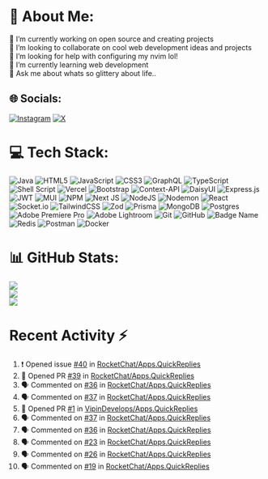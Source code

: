 # 💫 About Me:
🔭 I’m currently working on open source and creating projects<br>👯 I’m looking to collaborate on cool web development ideas and projects<br>🤝 I’m looking for help with configuring my nvim lol!<br>🌱 I’m currently learning web development<br>💬 Ask me about whats so glittery about life..<br> 


## 🌐 Socials:
[![Instagram](https://img.shields.io/badge/Instagram-%23E4405F.svg?logo=Instagram&logoColor=white)](https://instagram.com/meet.279) [![X](https://img.shields.io/badge/X-black.svg?logo=X&logoColor=white)](https://x.com/Heyy_Meet) 

# 💻 Tech Stack:
![Java](https://img.shields.io/badge/java-%23ED8B00.svg?style=for-the-badge&logo=openjdk&logoColor=white) ![HTML5](https://img.shields.io/badge/html5-%23E34F26.svg?style=for-the-badge&logo=html5&logoColor=white) ![JavaScript](https://img.shields.io/badge/javascript-%23323330.svg?style=for-the-badge&logo=javascript&logoColor=%23F7DF1E) ![CSS3](https://img.shields.io/badge/css3-%231572B6.svg?style=for-the-badge&logo=css3&logoColor=white) ![GraphQL](https://img.shields.io/badge/-GraphQL-E10098?style=for-the-badge&logo=graphql&logoColor=white) ![TypeScript](https://img.shields.io/badge/typescript-%23007ACC.svg?style=for-the-badge&logo=typescript&logoColor=white) ![Shell Script](https://img.shields.io/badge/shell_script-%23121011.svg?style=for-the-badge&logo=gnu-bash&logoColor=white) ![Vercel](https://img.shields.io/badge/vercel-%23000000.svg?style=for-the-badge&logo=vercel&logoColor=white) ![Bootstrap](https://img.shields.io/badge/bootstrap-%238511FA.svg?style=for-the-badge&logo=bootstrap&logoColor=white) ![Context-API](https://img.shields.io/badge/Context--Api-000000?style=for-the-badge&logo=react) ![DaisyUI](https://img.shields.io/badge/daisyui-5A0EF8?style=for-the-badge&logo=daisyui&logoColor=white) ![Express.js](https://img.shields.io/badge/express.js-%23404d59.svg?style=for-the-badge&logo=express&logoColor=%2361DAFB) ![JWT](https://img.shields.io/badge/JWT-black?style=for-the-badge&logo=JSON%20web%20tokens) ![MUI](https://img.shields.io/badge/MUI-%230081CB.svg?style=for-the-badge&logo=mui&logoColor=white) ![NPM](https://img.shields.io/badge/NPM-%23CB3837.svg?style=for-the-badge&logo=npm&logoColor=white) ![Next JS](https://img.shields.io/badge/Next-black?style=for-the-badge&logo=next.js&logoColor=white) ![NodeJS](https://img.shields.io/badge/node.js-6DA55F?style=for-the-badge&logo=node.js&logoColor=white) ![Nodemon](https://img.shields.io/badge/NODEMON-%23323330.svg?style=for-the-badge&logo=nodemon&logoColor=%BBDEAD) ![React](https://img.shields.io/badge/react-%2320232a.svg?style=for-the-badge&logo=react&logoColor=%2361DAFB) ![Socket.io](https://img.shields.io/badge/Socket.io-black?style=for-the-badge&logo=socket.io&badgeColor=010101) ![TailwindCSS](https://img.shields.io/badge/tailwindcss-%2338B2AC.svg?style=for-the-badge&logo=tailwind-css&logoColor=white) ![Zod](https://img.shields.io/badge/zod-%233068b7.svg?style=for-the-badge&logo=zod&logoColor=white) ![Prisma](https://img.shields.io/badge/Prisma-3982CE?style=for-the-badge&logo=Prisma&logoColor=white) ![MongoDB](https://img.shields.io/badge/MongoDB-%234ea94b.svg?style=for-the-badge&logo=mongodb&logoColor=white) ![Postgres](https://img.shields.io/badge/postgres-%23316192.svg?style=for-the-badge&logo=postgresql&logoColor=white) ![Adobe Premiere Pro](https://img.shields.io/badge/Adobe%20Premiere%20Pro-9999FF.svg?style=for-the-badge&logo=Adobe%20Premiere%20Pro&logoColor=white) ![Adobe Lightroom](https://img.shields.io/badge/Adobe%20Lightroom-31A8FF.svg?style=for-the-badge&logo=Adobe%20Lightroom&logoColor=white) ![Git](https://img.shields.io/badge/git-%23F05033.svg?style=for-the-badge&logo=git&logoColor=white) ![GitHub](https://img.shields.io/badge/github-%23121011.svg?style=for-the-badge&logo=github&logoColor=white) ![Badge Name](https://img.shields.io/badge/tRPC-%232596BE.svg?style=for-the-badge&logo=tRPC&logoColor=white) ![Redis](https://img.shields.io/badge/redis-%23DD0031.svg?style=for-the-badge&logo=redis&logoColor=white) ![Postman](https://img.shields.io/badge/Postman-FF6C37?style=for-the-badge&logo=postman&logoColor=white) ![Docker](https://img.shields.io/badge/docker-%230db7ed.svg?style=for-the-badge&logo=docker&logoColor=white)
# 📊 GitHub Stats:
![](https://github-readme-stats.vercel.app/api?username=not-meet&theme=dark&hide_border=false&include_all_commits=true&count_private=true)<br/>
![](https://github-readme-streak-stats.herokuapp.com/?user=not-meet&theme=dark&hide_border=false)<br/>
![](https://github-readme-stats.vercel.app/api/top-langs/?username=not-meet&theme=dark&hide_border=false&include_all_commits=true&count_private=true&layout=compact)

# Recent Activity :zap:
<!--START_SECTION:activity-->
1. ❗ Opened issue [#40](https://github.com/RocketChat/Apps.QuickReplies/issues/40) in [RocketChat/Apps.QuickReplies](https://github.com/RocketChat/Apps.QuickReplies)
2. 💪 Opened PR [#39](https://github.com/RocketChat/Apps.QuickReplies/pull/39) in [RocketChat/Apps.QuickReplies](https://github.com/RocketChat/Apps.QuickReplies)
3. 🗣 Commented on [#36](https://github.com/RocketChat/Apps.QuickReplies/issues/36#issuecomment-2679121730) in [RocketChat/Apps.QuickReplies](https://github.com/RocketChat/Apps.QuickReplies)
4. 🗣 Commented on [#37](https://github.com/RocketChat/Apps.QuickReplies/pull/37#issuecomment-2677279186) in [RocketChat/Apps.QuickReplies](https://github.com/RocketChat/Apps.QuickReplies)
5. 💪 Opened PR [#1](https://github.com/VipinDevelops/Apps.QuickReplies/pull/1) in [VipinDevelops/Apps.QuickReplies](https://github.com/VipinDevelops/Apps.QuickReplies)
6. 🗣 Commented on [#37](https://github.com/RocketChat/Apps.QuickReplies/pull/37#issuecomment-2676763851) in [RocketChat/Apps.QuickReplies](https://github.com/RocketChat/Apps.QuickReplies)
7. 🗣 Commented on [#36](https://github.com/RocketChat/Apps.QuickReplies/issues/36#issuecomment-2676714359) in [RocketChat/Apps.QuickReplies](https://github.com/RocketChat/Apps.QuickReplies)
8. 🗣 Commented on [#23](https://github.com/RocketChat/Apps.QuickReplies/pull/23#issuecomment-2676401263) in [RocketChat/Apps.QuickReplies](https://github.com/RocketChat/Apps.QuickReplies)
9. 🗣 Commented on [#26](https://github.com/RocketChat/Apps.QuickReplies/issues/26#issuecomment-2673823251) in [RocketChat/Apps.QuickReplies](https://github.com/RocketChat/Apps.QuickReplies)
10. 🗣 Commented on [#19](https://github.com/RocketChat/Apps.QuickReplies/issues/19#issuecomment-2673817312) in [RocketChat/Apps.QuickReplies](https://github.com/RocketChat/Apps.QuickReplies)
<!--END_SECTION:activity-->


<!-- Proudly created with GPRM ( https://gprm.itsvg.in ) -->
